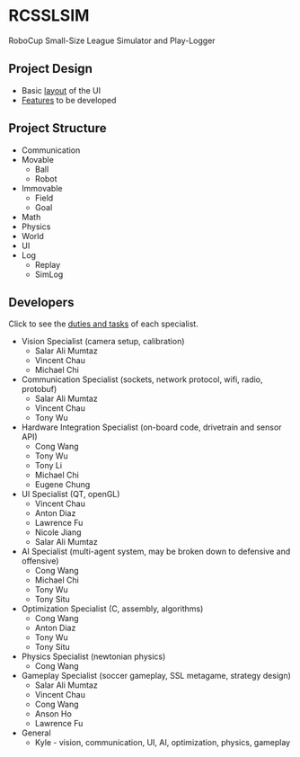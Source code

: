 RCSSLSIM
========

RoboCup Small-Size League Simulator and Play-Logger

Project Design
--------------
+ Basic [layout](https://github.com/uWaterloo-IEEE-StudentBranch/WarBots-CodeRepo/blob/master/RCSSLSIM/design/layout.png) of the UI
+ [Features](https://github.com/uWaterloo-IEEE-StudentBranch/WarBots-CodeRepo/blob/master/RCSSLSIM/design/Features.markdown) to be developed

Project Structure
-----------------
+ Communication
+ Movable
    + Ball
    + Robot
+ Immovable
    + Field
    + Goal
+ Math
+ Physics
+ World
+ UI
+ Log
    + Replay
    + SimLog

Developers
----------
Click to see the [duties and tasks](https://github.com/uWaterloo-IEEE-StudentBranch/WarBots-CodeRepo/blob/master/Documents/duties_SSL.markdown) of each specialist.
+ Vision Specialist (camera setup, calibration)
    + Salar Ali Mumtaz
    + Vincent Chau
    + Michael Chi
+ Communication Specialist (sockets, network protocol, wifi, radio, protobuf)
    + Salar Ali Mumtaz
    + Vincent Chau
    + Tony Wu
+ Hardware Integration Specialist (on-board code, drivetrain and sensor API)
    + Cong Wang
    + Tony Wu
    + Tony Li
    + Michael Chi
    + Eugene Chung
+ UI Specialist (QT, openGL)
    + Vincent Chau
    + Anton Diaz
    + Lawrence Fu
    + Nicole Jiang
    + Salar Ali Mumtaz
+ AI Specialist (multi-agent system, may be broken down to defensive and offensive)
    + Cong Wang
    + Michael Chi
    + Tony Wu
    + Tony Situ
+ Optimization Specialist (C, assembly, algorithms)
    + Cong Wang
    + Anton Diaz
    + Tony Wu
    + Tony Situ
+ Physics Specialist (newtonian physics)
    + Cong Wang
+ Gameplay Specialist (soccer gameplay, SSL metagame, strategy design)
    + Salar Ali Mumtaz
    + Vincent Chau
    + Cong Wang
    + Anson Ho
    + Lawrence Fu
+ General
    + Kyle - vision, communication, UI, AI, optimization, physics, gameplay
